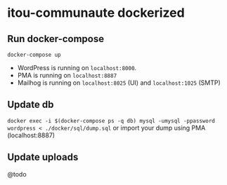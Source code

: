 # itou-communaute dockerized

## Run docker-compose
`docker-compose up`
- WordPress is running on `localhost:8000`.
- PMA is running on `localhost:8887`
- Mailhog is running on `localhost:8025` (UI) and `localhost:1025` (SMTP)

## Update db
`docker exec -i $(docker-compose ps -q db) mysql -umysql -ppassword wordpress < ./docker/sql/dump.sql` or import your dump using PMA (localhost:8887)

## Update uploads
@todo


